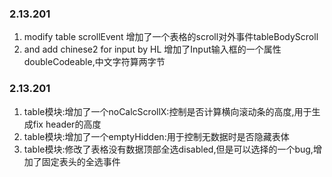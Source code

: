 <!--
 * @Description: 版本更新说明
 * @LastEditors: HL
 * @LastEditTime: 2020-06-01 11:09:06
 -->

### 2.13.201
1. modify table scrollEvent 增加了一个表格的scroll对外事件tableBodyScroll 
2. and add chinese2 for input by HL 增加了Input输入框的一个属性doubleCodeable,中文字符算两字节
### 2.13.201
1. table模块:增加了一个noCalcScrollX:控制是否计算横向滚动条的高度,用于生成fix header的高度
2. table模块:增加了一个emptyHidden:用于控制无数据时是否隐藏表体
3. table模块:修改了表格没有数据顶部全选disabled,但是可以选择的一个bug,增加了固定表头的全选事件